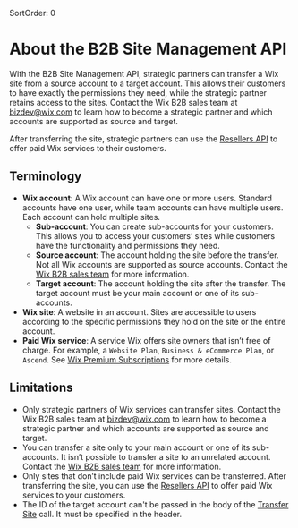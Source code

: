 SortOrder: 0
# About the B2B Site Management API


With the B2B Site Management API, strategic partners can transfer a Wix site 
from a source account to a target account. This allows their customers to have 
exactly the permissions they need, while the strategic partner retains access 
to the sites. Contact the Wix B2B sales team at bizdev@wix.com to learn how to 
become a strategic partner and which accounts are supported as source and 
target.

After transferring the site, strategic partners can use the 
[Resellers API](https://dev.wix.com/api/rest/account-level-apis/resellers/introduction) 
to offer paid Wix services to their customers.


## Terminology


+ **Wix account**: A Wix account can have one or more users. Standard accounts 
  have one user, while team accounts can have multiple users. Each account can 
  hold multiple sites.
  + **Sub-account**: You can create sub-accounts for your customers. This 
    allows you to access your customers’ sites while customers have the 
    functionality and permissions they need. 
  + **Source account**: The account holding the site before the transfer. Not 
    all Wix accounts are supported as source accounts. Contact the 
    [Wix B2B sales team](mailto:bizdev@wix.com) for more information.
  + **Target account**: The account holding the site after the transfer. The 
    target account must be your main account or one of its sub-accounts.
+ **Wix site**: A website in an account. Sites are accessible to users 
  according to the specific permissions they hold on the site or the 
  entire account.
+ **Paid Wix service**: A service Wix offers site owners that isn’t free of 
  charge. For example, a `Website Plan`, `Business & eCommerce Plan`, or 
  `Ascend`. See 
  [Wix Premium Subscriptions](https://support.wix.com/en/article/choosing-a-premium-plan) 
  for more details.


## Limitations


+ Only strategic partners of Wix services can transfer sites. Contact the Wix 
  B2B sales team at bizdev@wix.com to learn how to become a strategic partner 
  and which accounts are supported as source and target.
+ You can transfer a site only to your main account or one of its sub-accounts. 
  It isn’t possible to transfer a site to an unrelated account. Contact the 
  [Wix B2B sales team](mailto:bizdev@wix.com) for more information.
+ Only sites that don’t include paid Wix services can be transferred. After 
  transferring the site, you can use the 
  [Resellers API](https://dev.wix.com/api/rest/account-level-apis/resellers/introduction) 
  to offer paid Wix services to your customers.
+ The ID of the target account can't be passed in the body of the 
  [Transfer Site](https://dev.wix.com/api/rest/account-level-apis/b2b-site-management/transfer-site) 
  call. It must be specified in the header.
  
